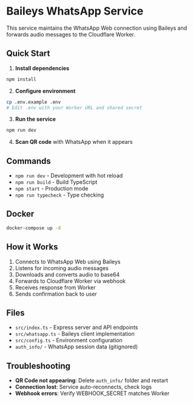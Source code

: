 # Baileys WhatsApp Service

This service maintains the WhatsApp Web connection using Baileys and forwards audio messages to the Cloudflare Worker.

## Quick Start

1. **Install dependencies**
```bash
npm install
```

2. **Configure environment**
```bash
cp .env.example .env
# Edit .env with your Worker URL and shared secret
```

3. **Run the service**
```bash
npm run dev
```

4. **Scan QR code** with WhatsApp when it appears

## Commands

- `npm run dev` - Development with hot reload
- `npm run build` - Build TypeScript
- `npm start` - Production mode
- `npm run typecheck` - Type checking

## Docker

```bash
docker-compose up -d
```

## How it Works

1. Connects to WhatsApp Web using Baileys
2. Listens for incoming audio messages
3. Downloads and converts audio to base64
4. Forwards to Cloudflare Worker via webhook
5. Receives response from Worker
6. Sends confirmation back to user

## Files

- `src/index.ts` - Express server and API endpoints
- `src/whatsapp.ts` - Baileys client implementation
- `src/config.ts` - Environment configuration
- `auth_info/` - WhatsApp session data (gitignored)

## Troubleshooting

- **QR Code not appearing**: Delete `auth_info/` folder and restart
- **Connection lost**: Service auto-reconnects, check logs
- **Webhook errors**: Verify WEBHOOK_SECRET matches Worker
